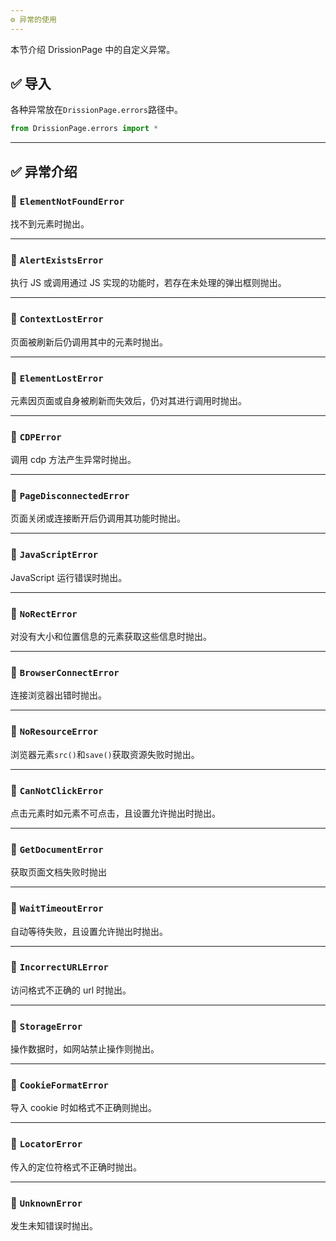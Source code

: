 ```yaml
---
⚙️ 异常的使用
---
```


本节介绍 DrissionPage 中的自定义异常。

## ✅️️ 导入

各种异常放在`DrissionPage.errors`路径中。

```python
from DrissionPage.errors import *
```

---

## ✅️️ 异常介绍

### 📌 `ElementNotFoundError`

找不到元素时抛出。

----

### 📌 `AlertExistsError`

执行 JS 或调用通过 JS 实现的功能时，若存在未处理的弹出框则抛出。

---

### 📌 `ContextLostError`

页面被刷新后仍调用其中的元素时抛出。

---

### 📌 `ElementLostError`

元素因页面或自身被刷新而失效后，仍对其进行调用时抛出。

---

### 📌 `CDPError`

调用 cdp 方法产生异常时抛出。

---

### 📌 `PageDisconnectedError`

页面关闭或连接断开后仍调用其功能时抛出。

---

### 📌 `JavaScriptError`

JavaScript 运行错误时抛出。

---

### 📌 `NoRectError`

对没有大小和位置信息的元素获取这些信息时抛出。

---

### 📌 `BrowserConnectError`

连接浏览器出错时抛出。

---

### 📌 `NoResourceError`

浏览器元素`src()`和`save()`获取资源失败时抛出。

---

### 📌 `CanNotClickError`

点击元素时如元素不可点击，且设置允许抛出时抛出。

----

### 📌 `GetDocumentError`

获取页面文档失败时抛出

----

### 📌 `WaitTimeoutError`

自动等待失败，且设置允许抛出时抛出。

---

### 📌 `IncorrectURLError`

访问格式不正确的 url 时抛出。

----

### 📌 `StorageError`

操作数据时，如网站禁止操作则抛出。

---

### 📌 `CookieFormatError`

导入 cookie 时如格式不正确则抛出。

---

### 📌 `LocatorError`

传入的定位符格式不正确时抛出。

---

### 📌 `UnknownError`

发生未知错误时抛出。